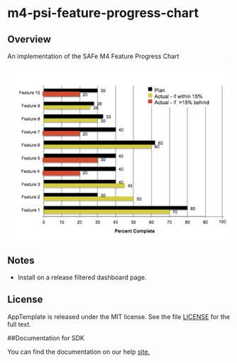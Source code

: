 m4-psi-feature-progress-chart
=========================

## Overview

An implementation of the SAFe M4 Feature Progress Chart

![alt text](https://raw.githubusercontent.com/wrackzone/M4-PSI-Feature-Progress/master/images/m4-feature-progress.png)


## Notes

* Install on a release filtered dashboard page.

## License

AppTemplate is released under the MIT license.  See the file [LICENSE](./LICENSE) for the full text.

##Documentation for SDK

You can find the documentation on our help [site.](https://help.rallydev.com/apps/2.0rc3/doc/)
